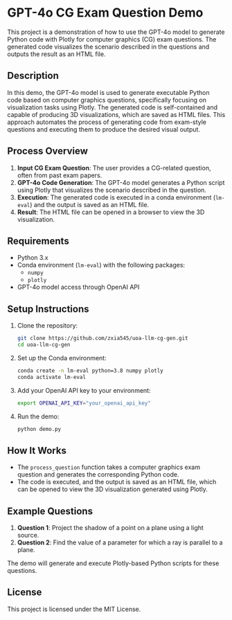# GPT-4o CG Exam Question Demo

This project is a demonstration of how to use the GPT-4o model to generate Python code with Plotly for computer graphics (CG) exam questions. The generated code visualizes the scenario described in the questions and outputs the result as an HTML file.

## Description

In this demo, the GPT-4o model is used to generate executable Python code based on computer graphics questions, specifically focusing on visualization tasks using Plotly. The generated code is self-contained and capable of producing 3D visualizations, which are saved as HTML files. This approach automates the process of generating code from exam-style questions and executing them to produce the desired visual output.

## Process Overview

1. **Input CG Exam Question**: The user provides a CG-related question, often from past exam papers.
2. **GPT-4o Code Generation**: The GPT-4o model generates a Python script using Plotly that visualizes the scenario described in the question.
3. **Execution**: The generated code is executed in a conda environment (`lm-eval`) and the output is saved as an HTML file.
4. **Result**: The HTML file can be opened in a browser to view the 3D visualization.

## Requirements

- Python 3.x
- Conda environment (`lm-eval`) with the following packages:
  - `numpy`
  - `plotly`
- GPT-4o model access through OpenAI API

## Setup Instructions

1. Clone the repository:

   ```bash
   git clone https://github.com/zxia545/uoa-llm-cg-gen.git
   cd uoa-llm-cg-gen
   ```
2. Set up the Conda environment:

   ```bash
   conda create -n lm-eval python=3.8 numpy plotly
   conda activate lm-eval
   ```
3. Add your OpenAI API key to your environment:

   ```bash
   export OPENAI_API_KEY="your_openai_api_key"
   ```
4. Run the demo:

   ```bash
   python demo.py
   ```

## How It Works

- The `process_question` function takes a computer graphics exam question and generates the corresponding Python code.
- The code is executed, and the output is saved as an HTML file, which can be opened to view the 3D visualization generated using Plotly.

## Example Questions

1. **Question 1**: Project the shadow of a point on a plane using a light source.
2. **Question 2**: Find the value of a parameter for which a ray is parallel to a plane.

The demo will generate and execute Plotly-based Python scripts for these questions.

## License

This project is licensed under the MIT License.
